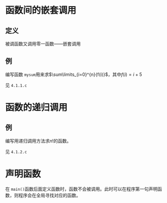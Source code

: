 # 函数间的嵌套调用

## 定义

被调函数又调用零一函数——嵌套调用

## 例

编写函数 `mysum`用来求$\sum\limits_{i=0}^{n}{f(i)}$，其中$f(i)=i+5$

见 `4.1.1.c`

# 函数的递归调用

## 例

编写用递归调用方法求$n!$的函数。

见 `4.1.2.c`

# 声明函数

在 `main()`函数后面定义函数时，函数不会被调用。此时可以在程序第一句声明函数，则程序会在全局寻找对应的函数。
